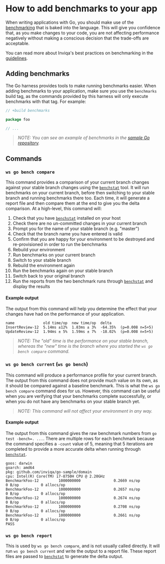 # How to add benchmarks to your app

When writing applications with Go, you should make use of the [benchmarking](https://pkg.go.dev/testing#hdr-Benchmarks) that is baked into the language. This will give you confidence that, as you make changes to your code, you are not affecting performance negatively without making a conscious decision that the trade-offs are acceptable.

You can read more about Inviqa's best practices on benchmarking in the [guidelines](https://guidelines.invi.qa/#/language/go/benchmarking).

## Adding benchmarks

The Go harness provides tools to make running benchmarks easier. When adding benchmarks to your application, make sure you use the `benchmarks` build tag, as the commands provided by this harness will only execute benchmarks with that tag. For example:

```go
// +build benchmarks

package foo

// ...
```

>_NOTE: You can see an example of benchmarks in the [sample Go repository]._

## Commands

### `ws go bench compare`

This command provides a comparison of your current branch changes against your stable branch changes using the [`benchstat`] tool. It will run benchmarks on your current branch, before then switching to your stable branch and running benchmarks there too. Each time, it will generate a report file and then compare them at the end to give you the delta comparison. At a high-level, this command will:

1. Check that you have [`benchstat`] installed on your host
1. Check there are no un-committed changes in your current branch
1. Prompt you for the name of your stable branch (e.g. "master")
1. Check that the branch name you have entered is valid
1. Confirm that you are happy for your environment to be destroyed and re-provisioned in order to run the benchmarks
1. Rebuild your environment
1. Run benchmarks on your current branch
1. Switch to your stable branch
1. Rebuild the environment again
1. Run the benchmarks again on your stable branch
1. Switch back to your original branch
1. Run the reports from the two benchmark runs through [`benchstat`] and display the results

#### Example output

The output from this command will help you determine the effect that your changes have had on the performance of your application.

```
name             old time/op  new time/op  delta
InsertReview-12  5.14ms ±12%  1.83ms ± 3%  -64.35%  (p=0.008 n=5+5)
UpdateReview-12  1.94ms ± 5%  1.59ms ± 7%  -18.02%  (p=0.008 n=5+5)
```

>_NOTE: The "old" time is the performance on your stable branch, whereas the "new" time is the branch where you started the `ws go bench compare` command._

### `ws go bench current` (`ws go bench`)

This command will produce a performance profile for your current branch. The output from this command does not provide much value on its own, as it should be compared against a baseline benchmark. This is what the `ws go bench compare` command does for us. However, this command can be useful when you are verifying that your benchmarks complete successfully, or when you do not have any benchmarks on your stable branch yet.

>_NOTE: This command will not affect your environment in any way._

#### Example output

The output from this command gives the raw benchmark numbers from `go test -bench=. ...`. There are multiple rows for each benchmark because the command specifies a `-count` value of 5, meaning that 5 iterations are completed to provide a more accurate delta when running through [`benchstat`].

```
goos: darwin
goarch: amd64
pkg: github.com/inviqa/go-sample/domain
cpu: Intel(R) Core(TM) i7-8750H CPU @ 2.20GHz
BenchmarkFoo-12         1000000000               0.2669 ns/op          0 B/op          0 allocs/op
BenchmarkFoo-12         1000000000               0.2657 ns/op          0 B/op          0 allocs/op
BenchmarkFoo-12         1000000000               0.2674 ns/op          0 B/op          0 allocs/op
BenchmarkFoo-12         1000000000               0.2708 ns/op          0 B/op          0 allocs/op
BenchmarkFoo-12         1000000000               0.2661 ns/op          0 B/op          0 allocs/op
PASS
```

### `ws go bench report`

This is used by `ws go bench compare`, and is not usually called directly. It will run `ws go bench current` and write the output to a report file. These report files are passed to [`benchstat`] to generate the delta output.

[sample Go repository]: https://github.com/inviqa/go-sample
[`benchstat`]: https://pkg.go.dev/golang.org/x/perf/cmd/benchstat

